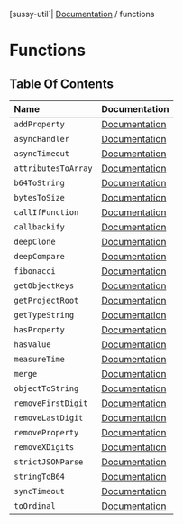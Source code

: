 [sussy-util`| [Documentation](../README.md) / functions

# Functions

## Table Of Contents

| Name | Documentation |
| :------ | :------ |
| `addProperty`| [Documentation](addproperty.md) |
| `asyncHandler`| [Documentation](asynchandler.md) |
| `asyncTimeout`| [Documentation](asynctimeout.md) |
| `attributesToArray`| [Documentation](attributestoarray.md) |
| `b64ToString`| [Documentation](b64tostring.md) |
| `bytesToSize`| [Documentation](bytestosize.md) |
| `callIfFunction`| [Documentation](calliffunction.md) |
| `callbackify`| [Documentation](callbackify.md) |
| `deepClone`| [Documentation](deepclone.md) |
| `deepCompare`| [Documentation](deepcompare.md) |
| `fibonacci`| [Documentation](fibonacci.md) |
| `getObjectKeys`| [Documentation](getobjectkeys.md) |
| `getProjectRoot`| [Documentation](getprojectroot.md) |
| `getTypeString`| [Documentation](gettypestring.md) |
| `hasProperty`| [Documentation](hasproperty.md) |
| `hasValue`| [Documentation](hasvalue.md) |
| `measureTime`| [Documentation](measuretime.md) |
| `merge`| [Documentation](merge.md) |
| `objectToString`| [Documentation](objecttostring.md) |
| `removeFirstDigit`| [Documentation](removefirstdigit.md) |
| `removeLastDigit`| [Documentation](removelastdigit.md) |
| `removeProperty`| [Documentation](removeproperty.md) |
| `removeXDigits`| [Documentation](removexdigits.md) |
| `strictJSONParse`| [Documentation](strictjsonparse.md) |
| `stringToB64`| [Documentation](stringtob64.md) |
| `syncTimeout`| [Documentation](synctimeout.md) |
| `toOrdinal`| [Documentation](toordinal.md) |